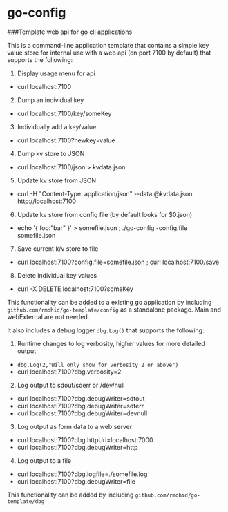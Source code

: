 # go-config
###Template web api for go cli applications

This is a command-line application template that contains a simple key value store for internal use with a web api (on port 7100 by default) that supports the following:

1. Display usage menu for api
  * curl localhost:7100
2. Dump an individual key
  * curl localhost:7100/key/someKey
3. Individually add a key/value
  * curl localhost:7100?newkey=value
4. Dump kv store to JSON
  * curl localhost:7100/json > kvdata.json
5. Update kv store from JSON
  * curl -H "Content-Type: application/json" --data @kvdata.json http://localhost:7100
6. Update kv store from config file (by default looks for $0.json)
  * echo '{ foo:"bar" }' > somefile.json ; ./go-config -config.file somefile.json
7. Save current k/v store to file
  * curl localhost:7100?config.file=somefile.json ; curl localhost:7100/save
8. Delete individual key values
  * curl -X DELETE localhost:7100?someKey

This functionality can be added to a existing go application by including `github.com/rmohid/go-template/config` as a standalone package. Main and webExternal are not needed.

It also includes a debug logger `dbg.Log()` that supports the following:

1. Runtime changes to log verbosity, higher values for more detailed output
  * `dbg.Log(2,"Will only show for verbosity 2 or above")`
  * curl localhost:7100?dbg.verbosity=2
2. Log output to sdout/sderr or /dev/null
  * curl localhost:7100?dbg.debugWriter=sdtout
  * curl localhost:7100?dbg.debugWriter=sdterr
  * curl localhost:7100?dbg.debugWriter=devnull
3. Log output as form data to a web server
  * curl localhost:7100?dbg.httpUrl=localhost:7000
  * curl localhost:7100?dbg.debugWriter=http
4. Log output to a file
  * curl localhost:7100?dbg.logfile=./somefile.log
  * curl localhost:7100?dbg.debugWriter=file

This functionality can be added by including `github.com/rmohid/go-template/dbg`
